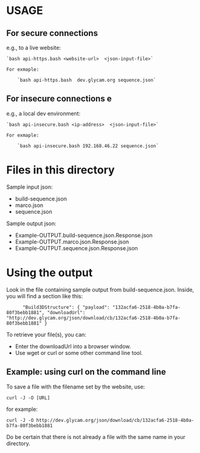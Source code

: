 # USAGE

## For secure connections 
e.g., to a live website:

	`bash api-https.bash <website-url>  <json-input-file>`

	For exmaple:

		`bash api-https.bash  dev.glycam.org sequence.json`

## For insecure connections e
e.g., a local dev environment:

	`bash api-insecure.bash <ip-address>  <json-input-file>`

	For exmaple:

		`bash api-insecure.bash 192.168.46.22 sequence.json`

# Files in this directory

Sample input json:

* build-sequence.json
* marco.json
* sequence.json

Sample output json:

* Example-OUTPUT.build-sequence.json.Response.json
* Example-OUTPUT.marco.json.Response.json
* Example-OUTPUT.sequence.json.Response.json

# Using the output

Look in the file containing sample output from build-sequence.json.  Inside, 
you will find a section like this:


`      "Build3DStructure": {
        "payload": "132acfa6-2518-4b0a-b7fa-80f3bebb1881",
        "downloadUrl": "http://dev.glycam.org/json/download/cb/132acfa6-2518-4b0a-b7fa-80f3bebb1881"
      }`

To retrieve your file(s), you can:

* Enter the downloadUrl into a browser window.
* Use wget or curl or some other command line tool.

## Example:  using curl on the command line

To save a file with the filename set by the website, use:

`curl -J -O [URL]`

for example:

`curl -J -O http://dev.glycam.org/json/download/cb/132acfa6-2518-4b0a-b7fa-80f3bebb1881`

Do be certain that there is not already a file with the same name in your directory.


